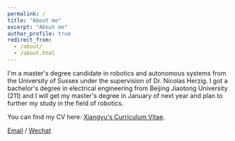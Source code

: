 ```yaml
---
permalink: /
title: "About me"
excerpt: "About me"
author_profile: true
redirect_from: 
  - /about/
  - /about.html
---
```


I'm a master's degree candidate in robotics and autonomous systems from the University of Sussex under the supervision of Dr. Nicolas Herzig. I got a bachelor's degree in electrical engineering from Beijing Jiaotong University (211) and I will get my master's degree in January of next year and plan to further my study in the field of robotics.

You can find my CV here: [Xiangyu's Curriculum Vitae](../assets/CV7.pdf).

[Email](mailto:xg79@sussex.ac.uk) / [Wechat](../image/wechat.jpg)
